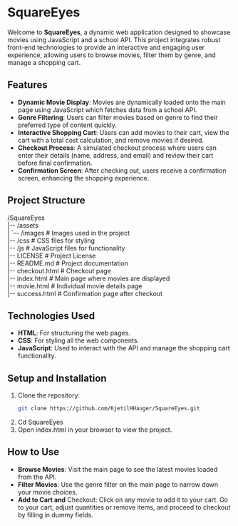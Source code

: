 # SquareEyes

Welcome to **SquareEyes**, a dynamic web application designed to showcase movies using JavaScript and a school API. This project integrates robust front-end technologies to provide an interactive and engaging user experience, allowing users to browse movies, filter them by genre, and manage a shopping cart.

## Features

- **Dynamic Movie Display**: Movies are dynamically loaded onto the main page using JavaScript which fetches data from a school API.
- **Genre Filtering**: Users can filter movies based on genre to find their preferred type of content quickly.
- **Interactive Shopping Cart**: Users can add movies to their cart, view the cart with a total cost calculation, and remove movies if desired.
- **Checkout Process**: A simulated checkout process where users can enter their details (name, address, and email) and review their cart before final confirmation.
- **Confirmation Screen**: After checking out, users receive a confirmation screen, enhancing the shopping experience.

## Project Structure

/SquareEyes<br>
|-- /assets<br>
| `-- /images # Images used in the project<br>
|-- /css # CSS files for styling<br>
|-- /js # JavaScript files for functionality<br>
|-- LICENSE # Project License<br>
|-- README.md # Project documentation<br>
|-- checkout.html # Checkout page<br>
|-- index.html # Main page where movies are displayed<br>
|-- movie.html # Individual movie details page<br>
|-- success.html # Confirmation page after checkout<br>


## Technologies Used

- **HTML**: For structuring the web pages.
- **CSS**: For styling all the web components.
- **JavaScript**: Used to interact with the API and manage the shopping cart functionality.

## Setup and Installation

1. Clone the repository:
   ```bash
   git clone https://github.com/KjetilHHauger/SquareEyes.git
2. Cd SquareEyes
3. Open index.html in your browser to view the project.

## How to Use
- **Browse Movies**: Visit the main page to see the latest movies loaded from the API.
- **Filter Movies**: Use the genre filter on the main page to narrow down your movie choices.
- **Add to Cart and** Checkout: Click on any movie to add it to your cart. Go to your cart, adjust quantities or remove items, and proceed to checkout by filling in dummy fields.

